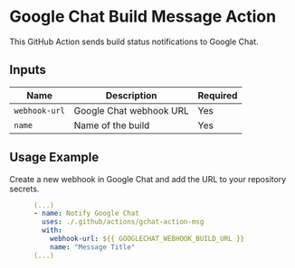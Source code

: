 # Google Chat Build Message Action

This GitHub Action sends build status notifications to Google Chat.

## Inputs

| Name         | Description               | Required |
|--------------|---------------------------|----------|
| `webhook-url`| Google Chat webhook URL  | Yes      |
| `name`       | Name of the build        | Yes      |

## Usage Example

Create a new webhook in Google Chat and add the URL to your repository secrets.

```yaml
      (...)
      - name: Notify Google Chat
        uses: ./.github/actions/gchat-action-msg
        with:
          webhook-url: ${{ GOOGLECHAT_WEBHOOK_BUILD_URL }}
          name: "Message Title"
      (...)
```

